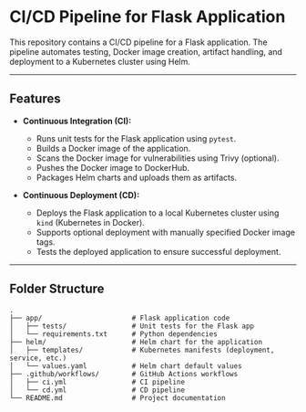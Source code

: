 # CI/CD Pipeline for Flask Application

This repository contains a CI/CD pipeline for a Flask application. The pipeline automates testing, Docker image creation, artifact handling, and deployment to a Kubernetes cluster using Helm.

---

## Features

- **Continuous Integration (CI):**
  - Runs unit tests for the Flask application using `pytest`.
  - Builds a Docker image of the application.
  - Scans the Docker image for vulnerabilities using Trivy (optional).
  - Pushes the Docker image to DockerHub.
  - Packages Helm charts and uploads them as artifacts.

- **Continuous Deployment (CD):**
  - Deploys the Flask application to a local Kubernetes cluster using `kind` (Kubernetes in Docker).
  - Supports optional deployment with manually specified Docker image tags.
  - Tests the deployed application to ensure successful deployment.

---

## Folder Structure

```plaintext
.
├── app/                      # Flask application code
│   ├── tests/                # Unit tests for the Flask app
│   └── requirements.txt      # Python dependencies
├── helm/                     # Helm chart for the application
│   ├── templates/            # Kubernetes manifests (deployment, service, etc.)
│   └── values.yaml           # Helm chart default values
├── .github/workflows/        # GitHub Actions workflows
│   ├── ci.yml                # CI pipeline
│   └── cd.yml                # CD pipeline
└── README.md                 # Project documentation
